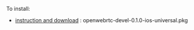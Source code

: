 To install:

- [instruction and download](https://github.com/EricssonResearch/openwebrtc/wiki/Building-OpenWebRTC) : openwebrtc-devel-0.1.0-ios-universal.pkg
